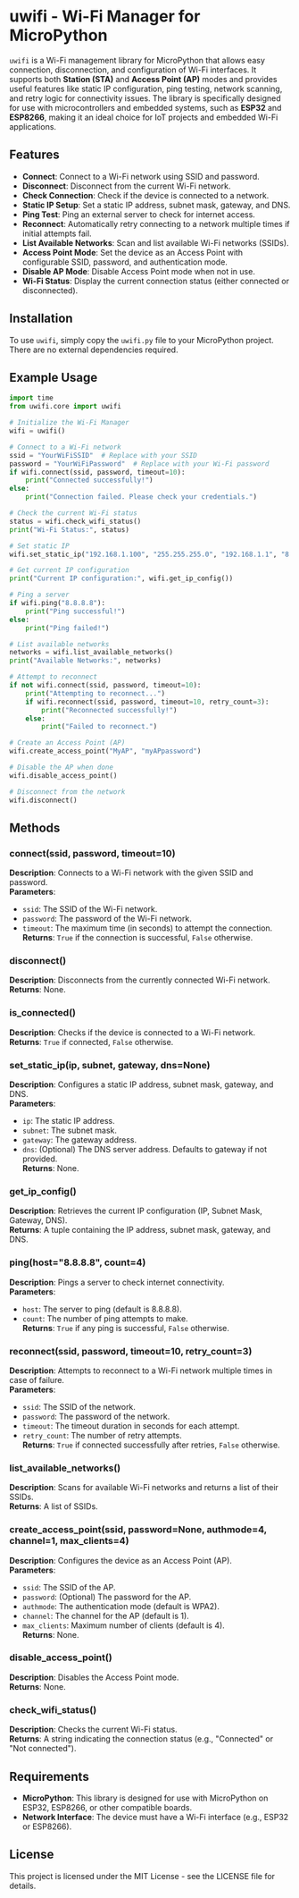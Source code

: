 
# uwifi - Wi-Fi Manager for MicroPython

`uwifi` is a Wi-Fi management library for MicroPython that allows easy connection, disconnection, and configuration of Wi-Fi interfaces. It supports both **Station (STA)** and **Access Point (AP)** modes and provides useful features like static IP configuration, ping testing, network scanning, and retry logic for connectivity issues. The library is specifically designed for use with microcontrollers and embedded systems, such as **ESP32** and **ESP8266**, making it an ideal choice for IoT projects and embedded Wi-Fi applications.

## Features

- **Connect**: Connect to a Wi-Fi network using SSID and password.
- **Disconnect**: Disconnect from the current Wi-Fi network.
- **Check Connection**: Check if the device is connected to a network.
- **Static IP Setup**: Set a static IP address, subnet mask, gateway, and DNS.
- **Ping Test**: Ping an external server to check for internet access.
- **Reconnect**: Automatically retry connecting to a network multiple times if initial attempts fail.
- **List Available Networks**: Scan and list available Wi-Fi networks (SSIDs).
- **Access Point Mode**: Set the device as an Access Point with configurable SSID, password, and authentication mode.
- **Disable AP Mode**: Disable Access Point mode when not in use.
- **Wi-Fi Status**: Display the current connection status (either connected or disconnected).

## Installation

To use `uwifi`, simply copy the `uwifi.py` file to your MicroPython project. There are no external dependencies required.

## Example Usage

```python
import time
from uwifi.core import uwifi

# Initialize the Wi-Fi Manager
wifi = uwifi()

# Connect to a Wi-Fi network
ssid = "YourWiFiSSID"  # Replace with your SSID
password = "YourWiFiPassword"  # Replace with your Wi-Fi password
if wifi.connect(ssid, password, timeout=10):
    print("Connected successfully!")
else:
    print("Connection failed. Please check your credentials.")

# Check the current Wi-Fi status
status = wifi.check_wifi_status()
print("Wi-Fi Status:", status)

# Set static IP
wifi.set_static_ip("192.168.1.100", "255.255.255.0", "192.168.1.1", "8.8.8.8")

# Get current IP configuration
print("Current IP configuration:", wifi.get_ip_config())

# Ping a server
if wifi.ping("8.8.8.8"):
    print("Ping successful!")
else:
    print("Ping failed!")

# List available networks
networks = wifi.list_available_networks()
print("Available Networks:", networks)

# Attempt to reconnect
if not wifi.connect(ssid, password, timeout=10):
    print("Attempting to reconnect...")
    if wifi.reconnect(ssid, password, timeout=10, retry_count=3):
        print("Reconnected successfully!")
    else:
        print("Failed to reconnect.")

# Create an Access Point (AP)
wifi.create_access_point("MyAP", "myAPpassword")

# Disable the AP when done
wifi.disable_access_point()

# Disconnect from the network
wifi.disconnect()
```

## Methods

### connect(ssid, password, timeout=10)
**Description**: Connects to a Wi-Fi network with the given SSID and password.  
**Parameters**:  
- `ssid`: The SSID of the Wi-Fi network.  
- `password`: The password of the Wi-Fi network.  
- `timeout`: The maximum time (in seconds) to attempt the connection.  
**Returns**: `True` if the connection is successful, `False` otherwise.

### disconnect()
**Description**: Disconnects from the currently connected Wi-Fi network.  
**Returns**: None.

### is_connected()
**Description**: Checks if the device is connected to a Wi-Fi network.  
**Returns**: `True` if connected, `False` otherwise.

### set_static_ip(ip, subnet, gateway, dns=None)
**Description**: Configures a static IP address, subnet mask, gateway, and DNS.  
**Parameters**:  
- `ip`: The static IP address.  
- `subnet`: The subnet mask.  
- `gateway`: The gateway address.  
- `dns`: (Optional) The DNS server address. Defaults to gateway if not provided.  
**Returns**: None.

### get_ip_config()
**Description**: Retrieves the current IP configuration (IP, Subnet Mask, Gateway, DNS).  
**Returns**: A tuple containing the IP address, subnet mask, gateway, and DNS.

### ping(host="8.8.8.8", count=4)
**Description**: Pings a server to check internet connectivity.  
**Parameters**:  
- `host`: The server to ping (default is 8.8.8.8).  
- `count`: The number of ping attempts to make.  
**Returns**: `True` if any ping is successful, `False` otherwise.

### reconnect(ssid, password, timeout=10, retry_count=3)
**Description**: Attempts to reconnect to a Wi-Fi network multiple times in case of failure.  
**Parameters**:  
- `ssid`: The SSID of the network.  
- `password`: The password of the network.  
- `timeout`: The timeout duration in seconds for each attempt.  
- `retry_count`: The number of retry attempts.  
**Returns**: `True` if connected successfully after retries, `False` otherwise.

### list_available_networks()
**Description**: Scans for available Wi-Fi networks and returns a list of their SSIDs.  
**Returns**: A list of SSIDs.

### create_access_point(ssid, password=None, authmode=4, channel=1, max_clients=4)
**Description**: Configures the device as an Access Point (AP).  
**Parameters**:  
- `ssid`: The SSID of the AP.  
- `password`: (Optional) The password for the AP.  
- `authmode`: The authentication mode (default is WPA2).  
- `channel`: The channel for the AP (default is 1).  
- `max_clients`: Maximum number of clients (default is 4).  
**Returns**: None.

### disable_access_point()
**Description**: Disables the Access Point mode.  
**Returns**: None.

### check_wifi_status()
**Description**: Checks the current Wi-Fi status.  
**Returns**: A string indicating the connection status (e.g., "Connected" or "Not connected").

## Requirements
- **MicroPython**: This library is designed for use with MicroPython on ESP32, ESP8266, or other compatible boards.
- **Network Interface**: The device must have a Wi-Fi interface (e.g., ESP32 or ESP8266).

## License
This project is licensed under the MIT License - see the LICENSE file for details.

